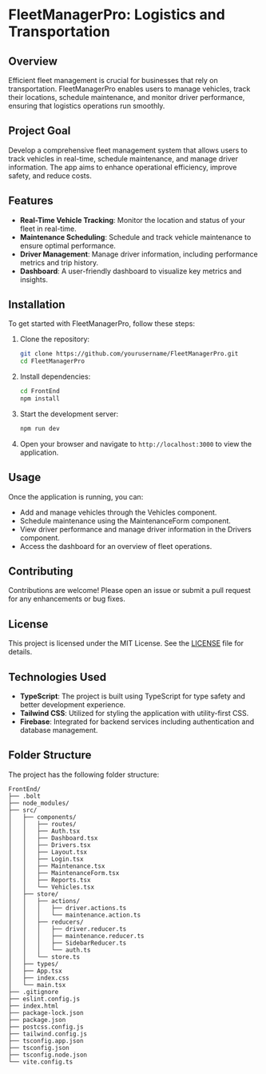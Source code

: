 # FleetManagerPro: Logistics and Transportation

## Overview
Efficient fleet management is crucial for businesses that rely on transportation. FleetManagerPro enables users to manage vehicles, track their locations, schedule maintenance, and monitor driver performance, ensuring that logistics operations run smoothly.

## Project Goal
Develop a comprehensive fleet management system that allows users to track vehicles in real-time, schedule maintenance, and manage driver information. The app aims to enhance operational efficiency, improve safety, and reduce costs.

## Features
- **Real-Time Vehicle Tracking**: Monitor the location and status of your fleet in real-time.
- **Maintenance Scheduling**: Schedule and track vehicle maintenance to ensure optimal performance.
- **Driver Management**: Manage driver information, including performance metrics and trip history.
- **Dashboard**: A user-friendly dashboard to visualize key metrics and insights.

## Installation
To get started with FleetManagerPro, follow these steps:

1. Clone the repository:
   ```bash
   git clone https://github.com/yourusername/FleetManagerPro.git
   cd FleetManagerPro
   ```

2. Install dependencies:
   ```bash
   cd FrontEnd
   npm install
   ```

3. Start the development server:
   ```bash
   npm run dev
   ```

4. Open your browser and navigate to `http://localhost:3000` to view the application.

## Usage
Once the application is running, you can:
- Add and manage vehicles through the Vehicles component.
- Schedule maintenance using the MaintenanceForm component.
- View driver performance and manage driver information in the Drivers component.
- Access the dashboard for an overview of fleet operations.

## Contributing
Contributions are welcome! Please open an issue or submit a pull request for any enhancements or bug fixes.

## License
This project is licensed under the MIT License. See the [LICENSE](LICENSE) file for details.

## Technologies Used
- **TypeScript**: The project is built using TypeScript for type safety and better development experience.
- **Tailwind CSS**: Utilized for styling the application with utility-first CSS.
- **Firebase**: Integrated for backend services including authentication and database management.

## Folder Structure
The project has the following folder structure:
```
FrontEnd/
├── .bolt
├── node_modules/
├── src/
│   ├── components/
│   │   ├── routes/
│   │   ├── Auth.tsx
│   │   ├── Dashboard.tsx
│   │   ├── Drivers.tsx
│   │   ├── Layout.tsx
│   │   ├── Login.tsx
│   │   ├── Maintenance.tsx
│   │   ├── MaintenanceForm.tsx
│   │   ├── Reports.tsx
│   │   └── Vehicles.tsx
│   ├── store/
│   │   ├── actions/
│   │   │   ├── driver.actions.ts
│   │   │   └── maintenance.action.ts
│   │   ├── reducers/
│   │   │   ├── driver.reducer.ts
│   │   │   ├── maintenance.reducer.ts
│   │   │   ├── SidebarReducer.ts
│   │   │   └── auth.ts
│   │   └── store.ts
│   ├── types/
│   ├── App.tsx
│   ├── index.css
│   └── main.tsx
├── .gitignore
├── eslint.config.js
├── index.html
├── package-lock.json
├── package.json
├── postcss.config.js
├── tailwind.config.js
├── tsconfig.app.json
├── tsconfig.json
├── tsconfig.node.json
└── vite.config.ts
